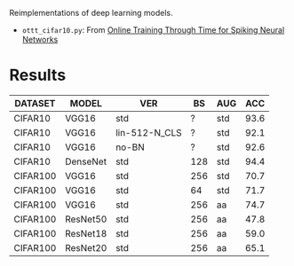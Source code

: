 Reimplementations of deep learning models.

* `ottt_cifar10.py`: From [Online Training Through Time for Spiking Neural Networks](https://arxiv.org/abs/2210.04195)

# Results

| DATASET  | MODEL    | VER           | BS  | AUG | ACC  |
|----------|----------|---------------|-----|-----|------|
| CIFAR10  | VGG16    | std           | ?   | std | 93.6 |
| CIFAR10  | VGG16    | lin-512-N_CLS | ?   | std | 92.1 |
| CIFAR10  | VGG16    | no-BN         | ?   | std | 92.6 |
| CIFAR10  | DenseNet | std           | 128 | std | 94.4 |
| CIFAR100 | VGG16    | std           | 256 | std | 70.7 |
| CIFAR100 | VGG16    | std           | 64  | std | 71.7 |
| CIFAR100 | VGG16    | std           | 256 | aa  | 74.7 |
| CIFAR100 | ResNet50 | std           | 256 | aa  | 47.8 |
| CIFAR100 | ResNet18 | std           | 256 | aa  | 59.0 |
| CIFAR100 | ResNet20 | std           | 256 | aa  | 65.1 |
